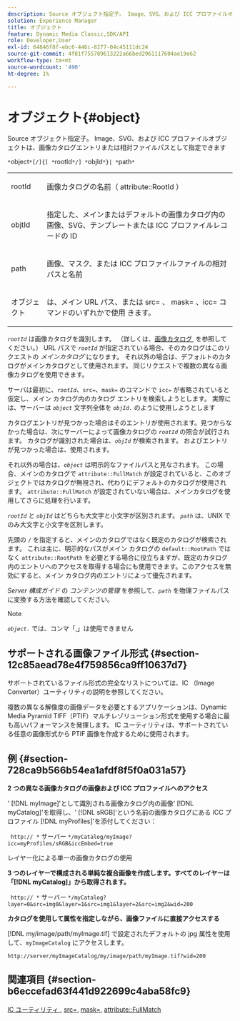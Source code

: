 ```yaml
---
description: Source オブジェクト指定子。 Image、SVG、および ICC プロファイルオブジェクトは、画像カタログエントリまたは相対ファイルパスとして指定できます
solution: Experience Manager
title: オブジェクト
feature: Dynamic Media Classic,SDK/API
role: Developer,User
exl-id: 64846f8f-ebc6-446c-8277-04c45111dc24
source-git-commit: 4f81f755789613222a66bed2961117604ae19e62
workflow-type: tm+mt
source-wordcount: '490'
ht-degree: 1%

---
```


# オブジェクト{#object}

Source オブジェクト指定子。 Image、SVG、および ICC プロファイルオブジェクトは、画像カタログエントリまたは相対ファイルパスとして指定できます

`*`object`*[/]{[ *`rootId`*/] *`objId`*}| *`path`*`

<table id="simpletable_A8B9B4D508B94BE5B7F6112F0A5F8270"> 
 <tr class="strow"> 
  <td class="stentry"> <p> <span class="codeph"> <span class="varname"> rootId </span> </span> </p> </td> 
  <td class="stentry"> <p>画像カタログの名前（<span class="codeph"> attribute::RootId </span>） </p> </td> 
 </tr> 
 <tr class="strow"> 
  <td class="stentry"> <p> <span class="codeph"> <span class="varname"> objtId </span> </span> </p> </td> 
  <td class="stentry"> <p>指定した、メインまたはデフォルトの画像カタログ内の画像、SVG、テンプレートまたは ICC プロファイルレコードの ID </p> </td> 
 </tr> 
 <tr class="strow"> 
  <td class="stentry"> <p> <span class="codeph"> <span class="varname"> path </span> </span> </p> </td> 
  <td class="stentry"> <p>画像、マスク、または ICC プロファイルファイルの相対パスと名前 </p> </td> 
 </tr> 
 <tr class="strow"> 
  <td class="stentry"> <p> <span class="codeph"> <span class="varname"> オブジェクト </span> </span> </p> </td> 
  <td class="stentry"> <p>は、メイン URL パス、または <span class="codeph"> src= </span>、<span class="codeph"> mask= </span>、icc= <span class="codeph"> コマンドのいずれかで使用 </span> きます。 </p> </td> 
 </tr> 
</table>

*`rootId`* は画像カタログを識別します。 （詳しくは、[&#x200B; 画像カタログ &#x200B;](../../../../../is-api/image-catalog/image-serving-api-ref/c-image-catalog-reference/c-overview/c-overview.md#concept-9ce2b6a133de45f783e95cabc5810ac3) を参照してください。） URL パスで *`rootId`* が指定されている場合、そのカタログはこのリクエストの *メインカタログ* になります。 それ以外の場合は、デフォルトのカタログがメインカタログとして使用されます。 同じリクエストで複数の異なる画像カタログを使用できます。

サーバは最初に、*`rootId`*、`src=`、`mask=` のコマンドで `icc=` が省略されていると仮定し、メイン カタログ内のカタログ エントリを検索しようとします。 実際には、サーバーは *`object`* 文字列全体を *`objId.`* のように使用しようとします

カタログエントリが見つかった場合はそのエントリが使用されます。見つからなかった場合は、次にサーバーによって画像カタログの *`rootId`* の照合が試行されます。 カタログが識別された場合は、*`objId`* が検索されます。 およびエントリが見つかった場合は、使用されます。

それ以外の場合は、*`object`* は明示的なファイルパスと見なされます。 この場合、メインのカタログで `attribute::FullMatch` が設定されていると、このオブジェクトではカタログが無視され、代わりにデフォルトのカタログが使用されます。 `attribute::FullMatch` が設定されていない場合は、メインカタログを使用してさらに処理を行います。

*`rootId`* と *`objId`* はどちらも大文字と小文字が区別されます。 *`path`* は、UNIX でのみ大文字と小文字を区別します。

先頭の `/` を指定すると、メインのカタログではなく既定のカタログが検索されます。 これは主に、明示的なパスがメイン カタログの `default::RootPath` ではなく `attribute::RootPath` を必要とする場合に役立ちますが、既定のカタログ内のエントリへのアクセスを取得する場合にも使用できます。このアクセスを無効にすると、メイン カタログ内のエントリによって優先されます。

*Server 構成ガイド* の *コンテンツの管理* を参照して、*`path`* を物理ファイルパスに変換する方法を確認してください。

>[!NOTE]
>
>*`object.`* では、コンマ「,」は使用できません

## サポートされる画像ファイル形式 {#section-12c85aead78e4f759856ca9ff10637d7}

サポートされているファイル形式の完全なリストについては、IC （Image Converter）ユーティリティの説明を参照してください。

複数の異なる解像度の画像データを必要とするアプリケーションは、Dynamic Media Pyramid TIFF（PTIF）マルチレゾリューション形式を使用する場合に最も高いパフォーマンスを発揮します。 IC ユーティリティは、サポートされている任意の画像形式から PTIF 画像を作成するために使用されます。

## 例 {#section-728ca9b566b54ea1afdf8f5f0a031a57}

**2 つの異なる画像カタログの画像および ICC プロファイルへのアクセス**

&#39; [!DNL myImage]&#39;として識別される画像カタログ内の画像&#39; [!DNL myCatalog]&#39;を取得し、&#39; [!DNL sRGB]&#39;という名前の画像カタログにある ICC プロファイル [!DNL myProfiles]&#39;を添付してください：

` http:// *` サーバー `*/myCatalog/myImage?icc=myProfiles/sRGB&iccEmbed=true`

レイヤー化による単一の画像カタログの使用

**3 つのレイヤーで構成される単純な複合画像を作成します。すべてのレイヤーは「[!DNL myCatalog]」から取得されます。**

` http:// *` サーバー `*/myCatalog?layer=0&src=img0&layer=1&src=img1&layer=2&src=img2&wid=200`

**カタログを使用して属性を指定しながら、画像ファイルに直接アクセスする**

[!DNL my/image/path/myImage.tif] で設定されたデフォルトの jpg 属性を使用して、`myImageCatalog` にアクセスします。

`http://server/myImageCatalog/my/image/path/myImage.tif?wid=200`

## 関連項目 {#section-b6eccefad63f441d922699c4aba58fc9}

[IC ユーティリティ &#x200B;](../../../../../is-api/is-utils/utilities/r-ic.md#reference-de9f43c63a8f48f1a755ff1760af8b7b), [src=](../../../../../is-api/http-ref/image-serving-api-ref/c-http-protocol-reference/c-command-reference/r-src.md#reference-f6506637778c4c69bf106a7924a91ab1), [mask=](../../../../../is-api/http-ref/image-serving-api-ref/c-http-protocol-reference/c-command-reference/r-mask.md#reference-922254e027404fb890b850e2723ee06e), [attribute::FullMatch](../../../../../is-api/image-catalog/image-serving-api-ref/c-image-catalog-reference/c-attributes-reference/r-fullmatch.md#reference-c3a72f31672a48b386943d6781cf50d7)
